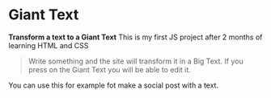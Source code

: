 # Giant Text
**Transform a text to a Giant Text**
This is my first JS project after 2 months of learning HTML and CSS
> Write something and the site will transform it in a Big Text.
> If you press on the Giant Text you will be able to edit it.

You can use this for example fot make a social post with a text.
